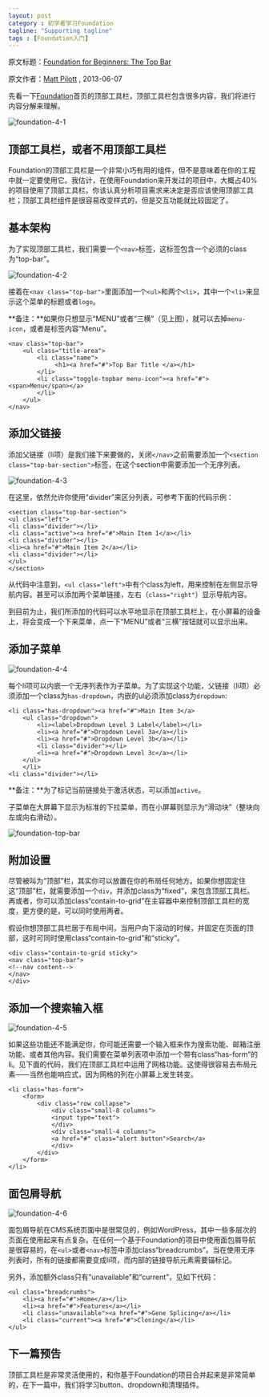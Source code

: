 ```yaml
---
layout: post
category : 初学者学习Foundation
tagline: "Supporting tagline"
tags : [Foundation入门]
---
```


原文标题：[Foundation for Beginners: The Top Bar](http://webdesign.tutsplus.com/tutorials/htmlcss-tutorials/foundation-for-beginners-the-top-bar/)

原文作者：[Matt Pilott](http://webdesign.tutsplus.com/author/matt-pilott/) , 2013-06-07

先看一下[Foundation](http://foundation.zurb.com/)首页的顶部工具栏，顶部工具栏包含很多内容，我们将进行内容分解来理解。

![foundation-4-1](http://pigerla.com/assets/images/20131124/foundation-4-1.jpg)

<!--break-->

## 顶部工具栏，或者不用顶部工具栏 ##

Foundation的顶部工具栏是一个非常小巧有用的组件，但不是意味着在你的工程中就一定要使用它。我估计，在使用Foundation来开发过的项目中，大概占40%的项目使用了顶部工具栏。你该认真分析项目需求来决定是否应该使用顶部工具栏；顶部工具栏组件是很容易改变样式的，但是交互功能就比较固定了。

## 基本架构 ##

为了实现顶部工具栏，我们需要一个`<nav>`标签，这标签包含一个必须的class为“top-bar”。

![foundation-4-2](http://pigerla.com/assets/images/20131124/foundation-4-2.jpg)

接着在`<nav class="top-bar">`里面添加一个`<ul>`和两个`<li>`，其中一个`<li>`来显示这个菜单的标题或者`logo`。

**备注：**如果你只想显示“MENU”或者“三横”（见上图），就可以去掉`menu-icon`，或者是标签内容“Menu”。

    <nav class="top-bar">
	    <ul class="title-area">
	        <li class="name">
	             <h1><a href="#">Top Bar Title </a></h1>
	        </li>
	        <li class="toggle-topbar menu-icon"><a href="#"><span>Menu</span></a>
	        </li>
	    </ul>
	</nav>

## 添加父链接 ##

添加父链接（li项）是我们接下来要做的，关闭`</nav>`之前需要添加一个`<section class="top-bar-section">`标签，在这个section中需要添加一个无序列表。

![foundation-4-3](http://pigerla.com/assets/images/20131124/foundation-4-3.jpg)

在这里，依然允许你使用“divider”来区分列表，可参考下面的代码示例：

    <section class="top-bar-section">
    <ul class="left">
    <li class="divider"></li>
    <li class="active"><a href="#">Main Item 1</a></li>
    <li class="divider"></li>
    <li><a href="#">Main Item 2</a></li>
    <li class="divider"></li>
    </ul>
    </section>

从代码中注意到，`<ul class="left">`中有个class为left，用来控制在左侧显示导航内容。甚至可以添加两个菜单链接，左右（`class="right"`）显示导航内容。

到目前为止，我们所添加的代码可以水平地显示在顶部工具栏上，在小屏幕的设备上，将会变成一个下来菜单，点一下“MENU”或者“三横”按钮就可以显示出来。

## 添加子菜单 ##

![foundation-4-4](http://pigerla.com/assets/images/20131124/foundation-4-4.jpg)

每个li项可以内嵌一个无序列表作为子菜单。为了实现这个功能，父链接（li项）必须添加一个class为`has-dropdown`，内嵌的ul必须添加class为`dropdown`:

    <li class="has-dropdown"><a href="#">Main Item 3</a>
	    <ul class="dropdown">
		    <li><label>Dropdown Level 3 Label</label></li>
		    <li><a href="#">Dropdown Level 3a</a></li>
		    <li><a href="#">Dropdown Level 3b</a></li>
		    <li class="divider"></li>
		    <li><a href="#">Dropdown Level 3c</a></li>
	    </ul>
	    </li>
    <li class="divider"></li>

**备注：**为了标记当前链接处于激活状态，可以添加`active`。

子菜单在大屏幕下显示为标准的下拉菜单，而在小屏幕则显示为“滑动块”（整块向左或向右滑动）。

![foundation-top-bar](http://pigerla.com/assets/images/20131124/foundation-top-bar.png)

## 附加设置 ##

尽管被叫为“顶部”栏，其实你可以放置在你的布局任何地方。如果你想固定住这“顶部”栏，就需要添加一个`div`，并添加class为“fixed”，来包含顶部工具栏。再或者，你可以添加class“contain-to-grid”在主容器中来控制顶部工具栏的宽度，更方便的是，可以同时使用两者。

假设你想顶部工具栏居于布局中间，当用户向下滚动的时候，并固定在页面的顶部，这时可同时使用class“contain-to-grid”和“sticky”。

    <div class="contain-to-grid sticky">
    <nav class="top-bar">
    <!--nav content-->
    </nav>
    </div>

## 添加一个搜索输入框 ##

![foundation-4-5](http://pigerla.com/assets/images/20131124/foundation-4-5.jpg)

如果这些功能还不能满足你，你可能还需要一个输入框来作为搜索功能、邮箱注册功能、或者其他内容。我们需要在菜单列表项中添加一个带有class“has-form”的li。见下面的代码，我们在顶部工具栏中运用了网格功能。这使得很容易去布局元素——当然也能响应式，因为网格的列在小屏幕上发生转变。
    
    <li class="has-form">
	    <form>
	    	<div class="row collapse">
			    <div class="small-8 columns">
			    <input type="text">
			    </div>
			    <div class="small-4 columns">
			    <a href="#" class="alert button">Search</a>
			    </div>
		    </div>
	    </form>
    </li>

## 面包屑导航 ##

![foundation-4-6](http://pigerla.com/assets/images/20131124/foundation-4-6.jpg)

面包屑导航在CMS系统页面中是很常见的，例如WordPress，其中一些多层次的页面在使用起来有点复杂。在任何一个基于Foundation的项目中使用面包屑导航是很容易的，在`<ul>`或者`<nav>`标签中添加class“breadcrumbs”。当在使用无序列表时，所有的链接都需要变成li项，而内部的链接导航元素需要锚标记。

另外，添加额外class只有“unavailable”和“current”，见如下代码：
    
    <ul class="breadcrumbs">
	    <li><a href="#">Home</a></li>
	    <li><a href="#">Features</a></li>
	    <li class="unavailable"><a href="#">Gene Splicing</a></li>
	    <li class="current"><a href="#">Cloning</a></li>
    </ul>
    
## 下一篇预告 ##

顶部工具栏是非常灵活使用的，和你基于Foundation的项目合并起来是非常简单的，在下一篇中，我们将学习button、dropdown和清理插件。

    








